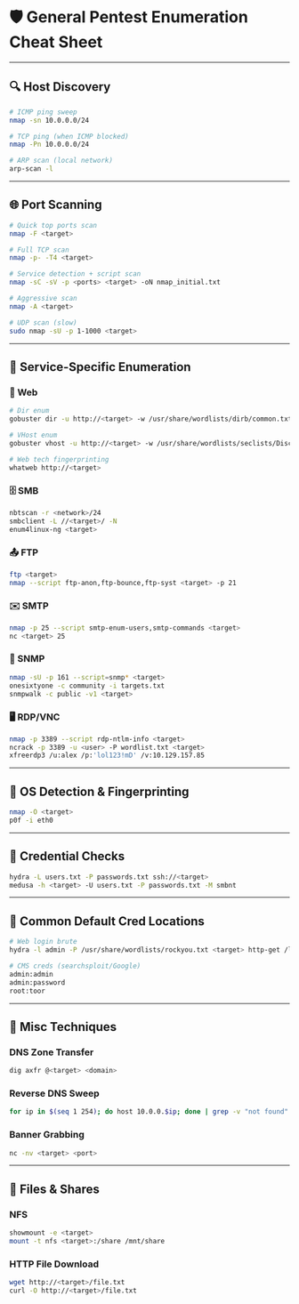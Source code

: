 # 🛡️ General Pentest Enumeration Cheat Sheet

---

## 🔍 Host Discovery

```bash
# ICMP ping sweep
nmap -sn 10.0.0.0/24

# TCP ping (when ICMP blocked)
nmap -Pn 10.0.0.0/24

# ARP scan (local network)
arp-scan -l
```

---

## 🌐 Port Scanning

```bash
# Quick top ports scan
nmap -F <target>

# Full TCP scan
nmap -p- -T4 <target>

# Service detection + script scan
nmap -sC -sV -p <ports> <target> -oN nmap_initial.txt

# Aggressive scan
nmap -A <target>

# UDP scan (slow)
sudo nmap -sU -p 1-1000 <target>
```

---

## 🧠 Service-Specific Enumeration

### 🔗 Web

```bash
# Dir enum
gobuster dir -u http://<target> -w /usr/share/wordlists/dirb/common.txt

# VHost enum
gobuster vhost -u http://<target> -w /usr/share/wordlists/seclists/Discovery/DNS/subdomains-top1million-5000.txt --append-domain

# Web tech fingerprinting
whatweb http://<target>
```

### 🗄 SMB

```bash
nbtscan -r <network>/24
smbclient -L //<target>/ -N
enum4linux-ng <target>
```

### 📤 FTP

```bash
ftp <target>
nmap --script ftp-anon,ftp-bounce,ftp-syst <target> -p 21
```

### ✉️ SMTP

```bash
nmap -p 25 --script smtp-enum-users,smtp-commands <target>
nc <target> 25
```

### 📡 SNMP

```bash
nmap -sU -p 161 --script=snmp* <target>
onesixtyone -c community -i targets.txt
snmpwalk -c public -v1 <target>
```

### 🖥 RDP/VNC

```bash
nmap -p 3389 --script rdp-ntlm-info <target>
ncrack -p 3389 -u <user> -P wordlist.txt <target>
xfreerdp3 /u:alex /p:'lol123!mD' /v:10.129.157.85
```

---

## 🧰 OS Detection & Fingerprinting

```bash
nmap -O <target>
p0f -i eth0
```

---

## 🔑 Credential Checks

```bash
hydra -L users.txt -P passwords.txt ssh://<target>
medusa -h <target> -U users.txt -P passwords.txt -M smbnt
```

---

## 🛒 Common Default Cred Locations

```bash
# Web login brute
hydra -l admin -P /usr/share/wordlists/rockyou.txt <target> http-get /login.php

# CMS creds (searchsploit/Google)
admin:admin
admin:password
root:toor
```

---

## 🧪 Misc Techniques

### DNS Zone Transfer

```bash
dig axfr @<target> <domain>
```

### Reverse DNS Sweep

```bash
for ip in $(seq 1 254); do host 10.0.0.$ip; done | grep -v "not found"
```

### Banner Grabbing

```bash
nc -nv <target> <port>
```

---

## 📁 Files & Shares

### NFS

```bash
showmount -e <target>
mount -t nfs <target>:/share /mnt/share
```

### HTTP File Download

```bash
wget http://<target>/file.txt
curl -O http://<target>/file.txt
```